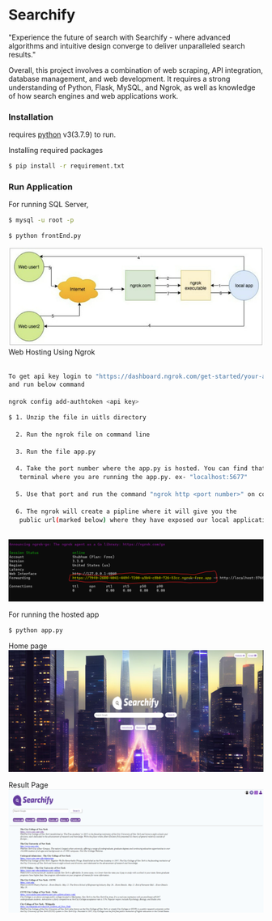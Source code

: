 # Searchify
"Experience the future of search with Searchify - where advanced algorithms and intuitive design converge to deliver unparalleled search results."

Overall, this project involves a combination of web scraping, API integration, 
database management, and web development. It requires a strong understanding of Python, 
Flask, MySQL, and Ngrok, as well as knowledge of how search engines and web applications work.

### Installation

 requires [python](https://www.python.org/download/releases/3.0/) v3(3.7.9) to run.


Installing required packages
```sh
$ pip install -r requirement.txt
```



### Run Application


For running SQL Server,


```sh
$ mysql -u root -p
```


```sh
$ python frontEnd.py
```

![alt text](static/images/ngrok.png)
Web Hosting Using Ngrok

```sh

To get api key login to "https://dashboard.ngrok.com/get-started/your-authtoken"
and run below command

ngrok config add-authtoken <api key>

```



```sh
$ 1. Unzip the file in uitls directory

  2. Run the ngrok file on command line
  
  3. Run the file app.py
  
  4. Take the port number where the app.py is hosted. You can find that port number on the
   terminal where you are running the app.py. ex- "localhost:5677"
   
  5. Use that port and run the command "ngrok http <port number>" on command line which we run in step 2.
  
  6. The ngrok will create a pipline where it will give you the
   public url(marked below) where they have exposed our local application.
   
```
![alt text](static/images/ngrokrun.png)


For running the hosted app

```sh
$ python app.py
```

Home page
![alt text](static/images/home.png)

Result Page
![alt text](static/images/result.png)